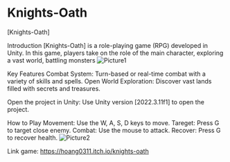 # Knights-Oath
[Knights-Oath]

Introduction
[Knights-Oath] is a role-playing game (RPG) developed in Unity. In this game, players take on the role of the main character, exploring a vast world, battling monsters
![Picture1](https://github.com/user-attachments/assets/4eef6338-bb34-476f-90c5-4f2a530334de)

Key Features
Combat System: Turn-based or real-time combat with a variety of skills and spells.
Open World Exploration: Discover vast lands filled with secrets and treasures.

Open the project in Unity:
Use Unity version [2022.3.11f1] to open the project.

How to Play
Movement: Use the W, A, S, D keys to move.
Tareget: Press G to target close enemy.
Combat: Use the mouse to attack.
Recover: Press G to recover health.
![Picture2](https://github.com/user-attachments/assets/c48d2536-e121-41f6-8085-d74239006b87)

Link game: https://hoang0311.itch.io/knights-oath

